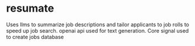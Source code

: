 # resumate
Uses llms to summarize job descriptions and tailor applicants to job rolls to speed up job search. openai api used for text generation. Core signal used to create jobs database

